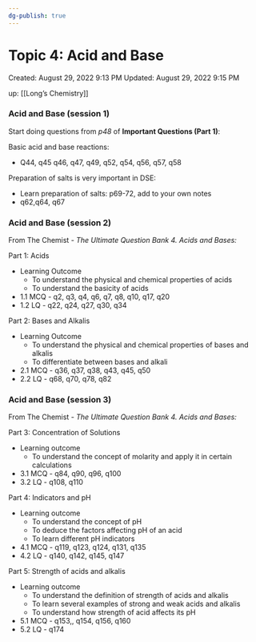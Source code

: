 ```yaml
---
dg-publish: true
---
```


# Topic 4: Acid and Base

Created: August 29, 2022 9:13 PM
Updated: August 29, 2022 9:15 PM

up: [[Long’s Chemistry]] 

### Acid and Base (session 1)

Start doing questions from *p48* of **Important Questions (Part 1)**:

Basic acid and base reactions:

- Q44, q45 q46, q47, q49, q52, q54, q56, q57, q58

Preparation of salts is very important in DSE:

- Learn preparation of salts: p69-72, add to your own notes
- q62,q64, q67

### Acid and Base (session 2)

From The Chemist - *The Ultimate Question Bank 4. Acids and Bases:*

Part 1: Acids

- Learning Outcome
    - To understand the physical and chemical properties of acids
    - To understand the basicity of acids
- 1.1 MCQ - q2, q3, q4, q6, q7, q8, q10, q17, q20
- 1.2 LQ - q22, q24, q27, q30, q34

Part 2: Bases and Alkalis

- Learning Outcome
    - To understand the physical and chemical properties of bases and alkalis
    - To differentiate between bases and alkali
- 2.1 MCQ - q36, q37, q38, q43, q45, q50
- 2.2 LQ - q68, q70, q78, q82

### Acid and Base (session 3)

From The Chemist - *The Ultimate Question Bank 4. Acids and Bases:*

Part 3: Concentration of Solutions

- Learning outcome
    - To understand the concept of molarity and apply it in certain calculations
- 3.1 MCQ - q84, q90, q96, q100
- 3.2 LQ - q108, q110

Part 4: Indicators and pH

- Learning outcome
    - To understand the concept of pH
    - To deduce the factors affecting pH of an acid
    - To learn different pH indicators
- 4.1 MCQ - q119, q123, q124, q131, q135
- 4.2 LQ - q140, q142, q145, q147

Part 5: Strength of acids and alkalis

- Learning outcome
    - To understand the definition of strength of acids and alkalis
    - To learn several examples of strong and weak acids and alkalis
    - To understand how strength of acid affects its pH
- 5.1 MCQ - q153,, q154, q156, q160
- 5.2 LQ - q174